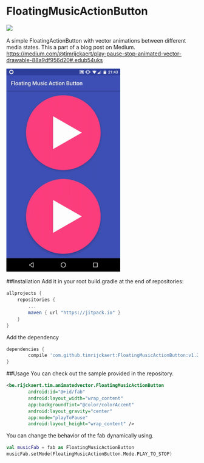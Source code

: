 # FloatingMusicActionButton 
[![](https://jitpack.io/v/timrijckaert/FloatingMusicActionButton.svg)](https://jitpack.io/#timrijckaert/FloatingMusicActionButton)

A simple FloatingActionButton with vector animations between different media states.
This a part of a blog post on Medium.
https://medium.com/@timrijckaert/play-pause-stop-animated-vector-drawable-88a9df956d20#.edub54uks

<img src="sample.gif" width=300></img>

##Installation
Add it in your root build.gradle at the end of repositories:

```gradle
allprojects {
    repositories {
        ...
        maven { url "https://jitpack.io" }
    }
}
```

Add the dependency

```gradle
dependencies {
        compile 'com.github.timrijckaert:FloatingMusicActionButton:v1.2'
}
```

##Usage
You can check out the sample provided in the repository.

```xml
<be.rijckaert.tim.animatedvector.FloatingMusicActionButton
        android:id="@+id/fab"
        android:layout_width="wrap_content"
        app:backgroundTint="@color/colorAccent"
        android:layout_gravity="center"
        app:mode="playToPause"
        android:layout_height="wrap_content" />
```

You can change the behavior of the fab dynamically using.

```kotlin
val musicFab = fab as FloatingMusicActionButton
musicFab.setMode(FloatingMusicActionButton.Mode.PLAY_TO_STOP)
```
